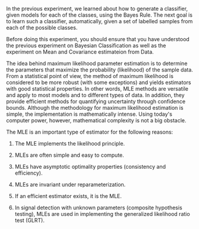 In the previous experiment, we learned about how to generate a classifier, given models for each of the classes, using the Bayes Rule. The next goal is to learn such a classifier, automatically, given a set of labelled samples from each of the possible classes.

Before doing this experiment, you should ensure that you have understood the previous experiment on Bayesian Classification as well as the experiment on Mean and Covariance estimateion from Data.

The idea behind maximum likelihood parameter estimation is to determine the parameters that maximize the probability (likelihood) of the sample data. From a statistical point of view, the method of maximum likelihood is considered to be more robust (with some exceptions) and yields estimators with good statistical properties. In other words, MLE methods are versatile and apply to most models and to different types of data. In addition, they provide efficient methods for quantifying uncertainty through confidence bounds. Although the methodology for maximum likelihood estimation is simple, the implementation is mathematically intense. Using today's computer power, however, mathematical complexity is not a big obstacle.

The MLE is an important type of estimator for the following reasons:

 1. The MLE implements the likelihood principle.

 2. MLEs are often simple and easy to compute.

 3. MLEs have asymptotic optimality properties (consistency and efficiency).

 4. MLEs are invariant under reparameterization.

 5. If an efficient estimator exists, it is the MLE.

 6. In signal detection with unknown parameters (composite hypothesis testing), MLEs are used in implementing the generalized likelihood ratio test (GLRT).

